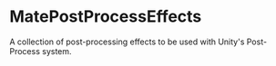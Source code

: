 # MatePostProcessEffects
A collection of post-processing effects to be used with Unity's Post-Process system.

